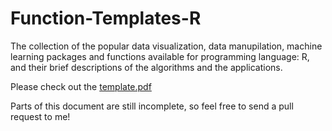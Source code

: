 # Function-Templates-R

The collection of the popular data visualization, data manupilation, machine learning packages and functions available for programming language: R, and their brief descriptions of the algorithms and the applications.

Please check out the [template.pdf](https://github.com/Gostatistics/R-Template/blob/master/template.pdf)

Parts of this document are still incomplete, so feel free to send a pull request to me!
